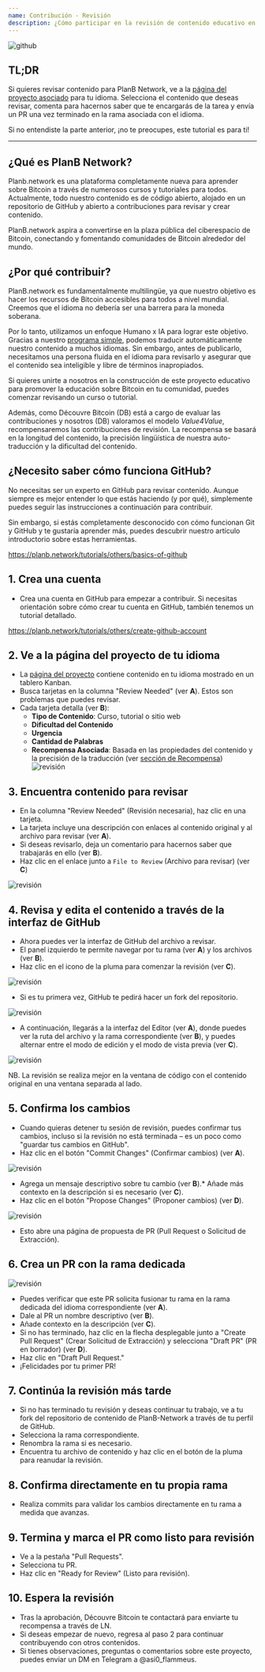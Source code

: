 ```yaml
---
name: Contribución - Revisión
description: ¿Cómo participar en la revisión de contenido educativo en PlanB Network?
---
```

![github](assets/cover.webp)

## TL;DR
Si quieres revisar contenido para PlanB Network, ve a la [página del proyecto asociado](https://github.com/PlanB-Network/bitcoin-educational-content/projects?query=is%3Aopen) para tu idioma. Selecciona el contenido que deseas revisar, comenta para hacernos saber que te encargarás de la tarea y envía un PR una vez terminado en la rama asociada con el idioma.

Si no entendiste la parte anterior, ¡no te preocupes, este tutorial es para ti!

---

## ¿Qué es PlanB Network?

Planb.network es una plataforma completamente nueva para aprender sobre Bitcoin a través de numerosos cursos y tutoriales para todos. Actualmente, todo nuestro contenido es de código abierto, alojado en un repositorio de GitHub y abierto a contribuciones para revisar y crear contenido.

PlanB.network aspira a convertirse en la plaza pública del ciberespacio de Bitcoin, conectando y fomentando comunidades de Bitcoin alrededor del mundo.

## ¿Por qué contribuir?

PlanB.network es fundamentalmente multilingüe, ya que nuestro objetivo es hacer los recursos de Bitcoin accesibles para todos a nivel mundial. Creemos que el idioma no debería ser una barrera para la moneda soberana.

Por lo tanto, utilizamos un enfoque Humano x IA para lograr este objetivo. Gracias a nuestro [programa simple](https://github.com/Asi0Flammeus/LLM-Translator), podemos traducir automáticamente nuestro contenido a muchos idiomas. Sin embargo, antes de publicarlo, necesitamos una persona fluida en el idioma para revisarlo y asegurar que el contenido sea inteligible y libre de términos inapropiados.

Si quieres unirte a nosotros en la construcción de este proyecto educativo para promover la educación sobre Bitcoin en tu comunidad, puedes comenzar revisando un curso o tutorial.

Además, como Découvre Bitcoin (DB) está a cargo de evaluar las contribuciones y nosotros (DB) valoramos el modelo *Value4Value*, recompensaremos las contribuciones de revisión. La recompensa se basará en la longitud del contenido, la precisión lingüística de nuestra auto-traducción y la dificultad del contenido.

## ¿Necesito saber cómo funciona GitHub?

No necesitas ser un experto en GitHub para revisar contenido.
Aunque siempre es mejor entender lo que estás haciendo (y por qué), simplemente puedes seguir las instrucciones a continuación para contribuir.

Sin embargo, si estás completamente desconocido con cómo funcionan Git y GitHub y te gustaría aprender más, puedes descubrir nuestro artículo introductorio sobre estas herramientas.

https://planb.network/tutorials/others/basics-of-github



## 1. Crea una cuenta
* Crea una cuenta en GitHub para empezar a contribuir. Si necesitas orientación sobre cómo crear tu cuenta en GitHub, también tenemos un tutorial detallado.

https://planb.network/tutorials/others/create-github-account


## **2. Ve a la página del proyecto de tu idioma**
* La [página del proyecto](https://github.com/PlanB-Network/bitcoin-educational-content/projects?query=is%3Aopen) contiene contenido en tu idioma mostrado en un tablero Kanban.
* Busca tarjetas en la columna "Review Needed" (ver **A**). Estos son problemas que puedes revisar.
* Cada tarjeta detalla (ver **B**):
	- **Tipo de Contenido**: Curso, tutorial o sitio web
	- **Dificultad del Contenido**
	- **Urgencia**
	- **Cantidad de Palabras**
	- **Recompensa Asociada**: Basada en las propiedades del contenido y la precisión de la traducción (ver [sección de Recompensa](https://github.com/PlanB-Network/bitcoin-educational-content?tab=readme-ov-file#sat-reward))
![revisión](assets/1.webp)
## **3. Encuentra contenido para revisar**
* En la columna "Review Needed" (Revisión necesaria), haz clic en una tarjeta.
* La tarjeta incluye una descripción con enlaces al contenido original y al archivo para revisar (ver **A**).
* Si deseas revisarlo, deja un comentario para hacernos saber que trabajarás en ello (ver **B**).
* Haz clic en el enlace junto a `File to Review` (Archivo para revisar) (ver **C**)

![revisión](assets/2.webp)

## **4. Revisa y edita el contenido a través de la interfaz de GitHub**
* Ahora puedes ver la interfaz de GitHub del archivo a revisar.
* El panel izquierdo te permite navegar por tu rama (ver **A**) y los archivos (ver **B**).
* Haz clic en el icono de la pluma para comenzar la revisión (ver **C**).

![revisión](assets/3.webp)

* Si es tu primera vez, GitHub te pedirá hacer un fork del repositorio.

![revisión](assets/4.webp)

* A continuación, llegarás a la interfaz del Editor (ver **A**), donde puedes ver la ruta del archivo y la rama correspondiente (ver **B**), y puedes alternar entre el modo de edición y el modo de vista previa (ver **C**).

![revisión](assets/5.webp)

NB. La revisión se realiza mejor en la ventana de código con el contenido original en una ventana separada al lado.

## **5. Confirma los cambios**

* Cuando quieras detener tu sesión de revisión, puedes confirmar tus cambios, incluso si la revisión no está terminada – es un poco como "guardar tus cambios en GitHub".
* Haz clic en el botón "Commit Changes" (Confirmar cambios) (ver **A**).

![revisión](assets/6.webp)
* Agrega un mensaje descriptivo sobre tu cambio (ver **B**).* Añade más contexto en la descripción si es necesario (ver **C**).
* Haz clic en el botón "Propose Changes" (Proponer cambios) (ver **D**).

![revisión](assets/7.webp)

* Esto abre una página de propuesta de PR (Pull Request o Solicitud de Extracción).

## **6. Crea un PR con la rama dedicada**
![revisión](assets/8.webp)

* Puedes verificar que este PR solicita fusionar tu rama en la rama dedicada del idioma correspondiente (ver **A**).
* Dale al PR un nombre descriptivo (ver **B**).
* Añade contexto en la descripción (ver **C**).
* Si no has terminado, haz clic en la flecha desplegable junto a "Create Pull Request" (Crear Solicitud de Extracción) y selecciona "Draft PR" (PR en borrador) (ver **D**).
* Haz clic en "Draft Pull Request."
* ¡Felicidades por tu primer PR!

## **7. Continúa la revisión más tarde**
* Si no has terminado tu revisión y deseas continuar tu trabajo, ve a tu fork del repositorio de contenido de PlanB-Network a través de tu perfil de GitHub.
* Selecciona la rama correspondiente.
* Renombra la rama si es necesario.
* Encuentra tu archivo de contenido y haz clic en el botón de la pluma para reanudar la revisión.

## **8. Confirma directamente en tu propia rama**
* Realiza commits para validar los cambios directamente en tu rama a medida que avanzas.

## **9. Termina y marca el PR como listo para revisión**
* Ve a la pestaña "Pull Requests".
* Selecciona tu PR.
* Haz clic en "Ready for Review" (Listo para revisión).

## 10. Espera la revisión
* Tras la aprobación, Découvre Bitcoin te contactará para enviarte tu recompensa a través de LN.
* Si deseas empezar de nuevo, regresa al paso 2 para continuar contribuyendo con otros contenidos.
* Si tienes observaciones, preguntas o comentarios sobre este proyecto, puedes enviar un DM en Telegram a @asi0_flammeus.
